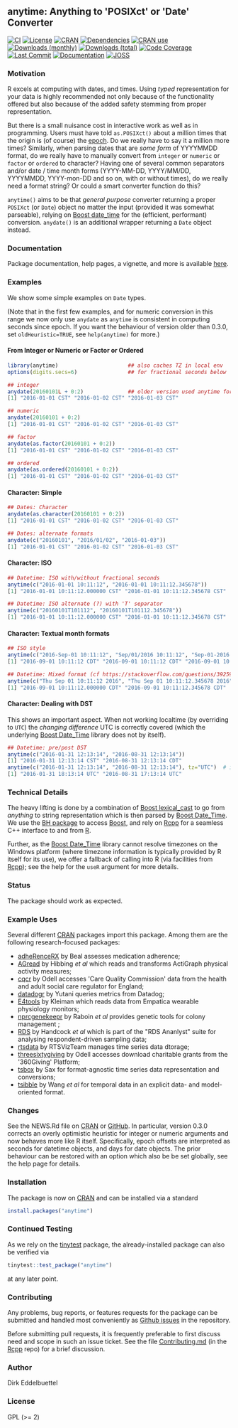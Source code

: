 ## anytime: Anything to 'POSIXct' or 'Date' Converter

[![CI](https://github.com/eddelbuettel/anytime/workflows/ci/badge.svg)](https://github.com/eddelbuettel/anytime/actions?query=workflow%3Aci)
[![License](https://eddelbuettel.github.io/badges/GPL2+.svg)](https://www.gnu.org/licenses/gpl-2.0.html)
[![CRAN](https://www.r-pkg.org/badges/version/anytime)](https://cran.r-project.org/package=anytime)
[![Dependencies](https://tinyverse.netlify.com/badge/anytime)](https://cran.r-project.org/package=anytime)
[![CRAN use](https://jangorecki.gitlab.io/rdeps/anytime/CRAN_usage.svg?sanitize=true)](https://cran.r-project.org/package=anytime)
[![Downloads (monthly)](https://cranlogs.r-pkg.org/badges/anytime?color=brightgreen)](https://www.r-pkg.org/pkg/anytime)
[![Downloads (total)](https://cranlogs.r-pkg.org/badges/grand-total/anytime?color=brightgreen)](https://www.r-pkg.org/pkg/anytime)
[![Code Coverage](https://app.codecov.io/gh/eddelbuettel/anytime/graph/badge.svg)](https://app.codecov.io/gh/eddelbuettel/anytime)
[![Last Commit](https://img.shields.io/github/last-commit/eddelbuettel/anytime)](https://github.com/eddelbuettel/anytime)
[![Documentation](https://img.shields.io/badge/documentation-is_here-blue)](https://eddelbuettel.github.io/anytime/)
[![JOSS](https://img.shields.io/badge/JOSS-Not%20Worthy-lightgrey)](https://github.com/openjournals/joss-reviews/issues/1605#issuecomment-517055652)

### Motivation

R excels at computing with dates, and times.  Using _typed_ representation for your data is highly
recommended not only because of the functionality offered but also because of the added safety
stemming from proper representation.

But there is a small nuisance cost in interactive work as well as in programming. Users must have
told `as.POSIXct()` about a million times that the origin is (of course) the
[epoch](https://en.wikipedia.org/wiki/Unix_time). Do we really have to say it a million more times?
Similarly, when parsing dates that are _some form_ of YYYYMMDD format, do we really have to manually
convert from `integer` or `numeric` or `factor` or `ordered` to character? Having one of several
common separators and/or date / time month forms (YYYY-MM-DD, YYYY/MM/DD, YYYYMMDD, YYYY-mon-DD and
so on, with or without times), do we really need a format string? Or could a smart converter
function do this?

`anytime()` aims to be that _general purpose_ converter returning a proper `POSIXct` (or `Date`)
object no matter the input (provided it was somewhat parseable), relying on
[Boost date_time](https://www.boost.org/doc/libs/1_61_0/doc/html/date_time.html) for the (efficient,
performant) conversion. `anydate()` is an additional wrapper returning a `Date` object instead.

### Documentation

Package documentation, help pages, a vignette, and more is available
[here](https://eddelbuettel.github.io/anytime/).

### Examples

We show some simple examples on `Date` types.

(Note that in the first few examples, and for numeric conversion in this range we now
only use `anydate` as `anytime` is consistent in computing seconds since epoch. If you want the
behaviour of version older than 0.3.0, set `oldHeuristic=TRUE`, see `help(anytime)` for more.)

#### From Integer or Numeric or Factor or Ordered

```r
library(anytime)                      ## also caches TZ in local env
options(digits.secs=6)                ## for fractional seconds below

## integer
anydate(20160101L + 0:2)              ## older version used anytime for this too
[1] "2016-01-01 CST" "2016-01-02 CST" "2016-01-03 CST"

## numeric
anydate(20160101 + 0:2)
[1] "2016-01-01 CST" "2016-01-02 CST" "2016-01-03 CST"

## factor
anydate(as.factor(20160101 + 0:2))
[1] "2016-01-01 CST" "2016-01-02 CST" "2016-01-03 CST"

## ordered
anydate(as.ordered(20160101 + 0:2))
[1] "2016-01-01 CST" "2016-01-02 CST" "2016-01-03 CST"
```

#### Character: Simple

```r
## Dates: Character
anydate(as.character(20160101 + 0:2))
[1] "2016-01-01 CST" "2016-01-02 CST" "2016-01-03 CST"

## Dates: alternate formats
anydate(c("20160101", "2016/01/02", "2016-01-03"))
[1] "2016-01-01 CST" "2016-01-02 CST" "2016-01-03 CST"
```

#### Character: ISO

```r
## Datetime: ISO with/without fractional seconds
anytime(c("2016-01-01 10:11:12", "2016-01-01 10:11:12.345678"))
[1] "2016-01-01 10:11:12.000000 CST" "2016-01-01 10:11:12.345678 CST"

## Datetime: ISO alternate (?) with 'T' separator
anytime(c("20160101T101112", "20160101T101112.345678"))
[1] "2016-01-01 10:11:12.000000 CST" "2016-01-01 10:11:12.345678 CST"
```

#### Character: Textual month formats

```r
## ISO style
anytime(c("2016-Sep-01 10:11:12", "Sep/01/2016 10:11:12", "Sep-01-2016 10:11:12"))
[1] "2016-09-01 10:11:12 CDT" "2016-09-01 10:11:12 CDT" "2016-09-01 10:11:12 CDT"

## Datetime: Mixed format (cf https://stackoverflow.com/questions/39259184)
anytime(c("Thu Sep 01 10:11:12 2016", "Thu Sep 01 10:11:12.345678 2016"))
[1] "2016-09-01 10:11:12.000000 CDT" "2016-09-01 10:11:12.345678 CDT"
```


#### Character: Dealing with DST

This shows an important aspect. When not working localtime (by overriding to `UTC`) the _changing
difference_ UTC is correctly covered (which the underlying
[Boost Date_Time](https://www.boost.org/doc/libs/1_61_0/doc/html/date_time.html) library does not by
itself).


```r
## Datetime: pre/post DST
anytime(c("2016-01-31 12:13:14", "2016-08-31 12:13:14"))
[1] "2016-01-31 12:13:14 CST" "2016-08-31 12:13:14 CDT"
anytime(c("2016-01-31 12:13:14", "2016-08-31 12:13:14"), tz="UTC")  # important: catches change
[1] "2016-01-31 18:13:14 UTC" "2016-08-31 17:13:14 UTC"
```

### Technical Details

The heavy lifting is done by a combination of
[Boost lexical_cast](https://www.boost.org/doc/libs/1_70_0/doc/html/boost_lexical_cast.html) to go
from _anything_ to string representation which is then parsed by
[Boost Date_Time](https://www.boost.org/doc/libs/1_70_0/doc/html/date_time.html).  We use the
[BH package](https://dirk.eddelbuettel.com/code/bh.html) to access [Boost](https://www.boost.org), and
rely on [Rcpp](https://dirk.eddelbuettel.com/code/rcpp.html) for a seamless C++ interface to and from
[R](https://www.r-project.org).

Further, as the [Boost
Date_Time](https://www.boost.org/doc/libs/1_70_0/doc/html/date_time.html)
library cannot resolve timezones on the Windows platform (where timezone information is typically provided by R itself for its use), we offer a fallback of calling into R (via facilities from
[Rcpp](https://dirk.eddelbuettel.com/code/rcpp.html)); see the help for
the `useR` argument for more details.

### Status

The package should work as expected.

### Example Uses

Several different [CRAN](https://cran.r-project.org)
packages import this package. Among them are the following research-focused
packages:

 - [adheRenceRX](https://cran.r-project.org/package=adheRenceRX) by Beal assesses medication adherence;
 - [AGread](https://cran.r-project.org/package=AGread) by Hibbing _et al_ which reads and transforms ActiGraph physical activity measures;
 - [cqcr](https://cran.r-project.org/package=AGread) by Odell accesses 'Care Quality Commission' data from the health and adult social care regulator for England;
 - [datadogr](https://cran.r-project.org/package=datadogr) by Yutani queries metrics from Datadog;
 - [E4tools](https://cran.r-project.org/package=E4tools) by Kleiman which reads data from Empatica wearable physiology monitors;
 - [nprcgenekeepr](https://cran.r-project.org/package=nprcgenekeepr) by Raboin _et al_ provides genetic tools for colony management ;
 - [RDS](https://cran.r-project.org/package=RDS) by Handcock _et al_ which is part of the "RDS Ananlyst" suite for analysing respondent-driven sampling data;
 - [rtsdata](https://cran.r-project.org/package=rtsdata) by RTSVizTeam manages time series data dtorage;
 - [threesixtygiving](https://cran.r-project.org/package=threesixtygiving) by Odell accesses download charitable grants from the '360Giving' Platform;
 - [tsbox](https://cran.r-project.org/package=tsbox) by Sax for format-agnostic time series data representation and conversions;
 - [tsibble](https://cran.r-project.org/package=tsibble) by Wang _et al_ for temporal data in an explicit data- and model-oriented format.

### Changes

See the NEWS.Rd file on [CRAN](https://cran.r-project.org/package=anytime/news.html) or
[GitHub](https://github.com/eddelbuettel/anytime/blob/master/inst/NEWS.Rd).  In particular, version 0.3.0 corrects
an overly optimistic heuristic for integer or numeric arguments and now behaves more like R itself. Specifically,
epoch offsets are interpreted as seconds for datetime objects, and days for date objects.  The prior behaviour can
be restored with an option which also be be set globally, see the help page for details.

### Installation

The package is now on [CRAN](https://cran.r-project.org) and can be installed
via a standard

```r
install.packages("anytime")
```

### Continued Testing

As we rely on the [tinytest](https://cran.r-project.org/package=tinytest) package, the
already-installed package can also be verified via

```r
tinytest::test_package("anytime")
```

at any later point.


### Contributing

Any problems, bug reports, or features requests for the package can be submitted and
handled most conveniently as [Github
issues](https://github.com/eddelbuettel/anytime/issues) in the repository.

Before submitting pull requests, it is frequently preferable to first discuss
need and scope in such an issue ticket.  See the file
[Contributing.md](https://github.com/RcppCore/Rcpp/blob/master/Contributing.md) (in the
[Rcpp](https://github.com/RcppCore/Rcpp) repo) for a brief discussion.


### Author

Dirk Eddelbuettel

### License

GPL (>= 2)
